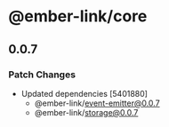 # @ember-link/core

## 0.0.7

### Patch Changes

- Updated dependencies [5401880]
  - @ember-link/event-emitter@0.0.7
  - @ember-link/storage@0.0.7
